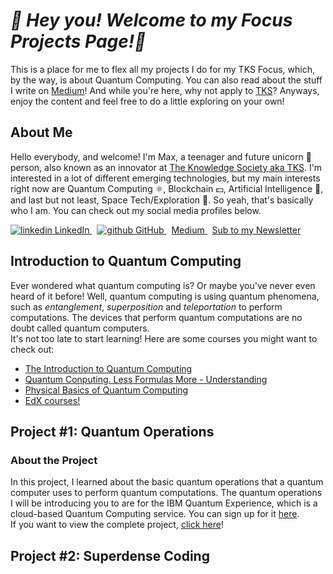 ***🦈 Hey you! Welcome to my Focus Projects Page!🦈***
=======================================================

This is a place for me to flex all my projects I do for my TKS Focus, which, by the way, is about Quantum Computing.
You can also read about the stuff I write on [Medium](https://max-c.medium.com)! 
And while you're here, why not apply to [TKS](https://tks.life)?
Anyways, enjoy the content and feel free to do a little exploring on your own! 

## About Me
Hello everybody, and welcome! I'm Max, a teenager and future unicorn 🦄 person, also known as an innovator at [The Knowledge Society aka TKS](https://tks.world).
I'm interested in a lot of different emerging technologies, but my main interests right now are Quantum Computing ⚛️, Blockchain 💵, Artificial Intelligence 🤖, and last but not least, Space Tech/Exploration 🚀.
So yeah, that's basically who I am. You can check out my social media profiles below.  
<p>
  <a href="https://www.linkedin.com/in/max-cui-9889641b7/" rel="nofollow noreferrer">
    <img src = "https://i.stack.imgur.com/gVE0j.png" alt="linkedin">
    LinkedIn
  </a> &nbsp;
  <a href = "https://github.com/TKSMax" rel="nofollow noreferrer">
    <img src = "https://i.stack.imgur.com/tskMh.png" alt="github">
    GitHub
  </a> &nbsp;
  <a href="https://max-c.medium.com" rel="nofollow noreferrer">
    Medium
  </a> &nbsp;
  <a href = "https://maxmcui.substack.com" rel="nofollow noreferrer">
    Sub to my Newsletter
  </a>
</p>

Introduction to Quantum Computing
---------------------------------

Ever wondered what quantum computing is? 
Or maybe you've never even heard of it before! 
Well, quantum computing is using quantum phenomena, such as *entanglement*, *superposition* and *teleportation* to perform computations.
The devices that perform quantum computations are no doubt called quantum computers.  
It's not too late to start learning!
Here are some courses you might want to check out:  
- [The Introduction to Quantum Computing](https://coursera.org/learn/quantum-computing-algorithms)
- [Quantum Conputing. Less Formulas More - Understanding](https://coursera.org/learn/quantum-computing-lfmu)
- [Physical Basics of Quantum Computing](https://coursera.org/learn/physical-basis-quantum-computing)
- [EdX courses!](https://edx.org/learn/quantum-computing)

Project #1: Quantum Operations
------------------------------
### About the Project
In this project, I learned about the basic quantum operations that a quantum computer uses to perform quantum computations.
The quantum operations I will be introducing you to are for the IBM Quantum Experience, which is a cloud-based Quantum Computing service.
You can sign up for it [here](https://quantum-computing.ibm.com).  
If you want to view the complete project, [click here]()!  

Project #2: Superdense Coding
-----------------------------
